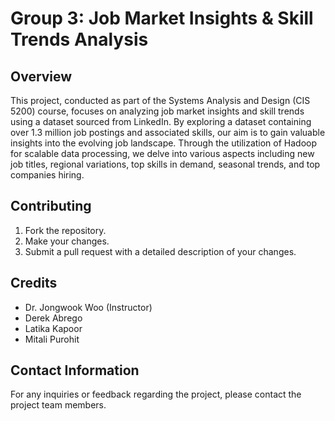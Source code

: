 # Group 3: Job Market Insights & Skill Trends Analysis

## Overview
This project, conducted as part of the Systems Analysis and Design (CIS 5200) course, focuses on analyzing job market insights and skill trends using a dataset sourced from LinkedIn. By exploring a dataset containing over 1.3 million job postings and associated skills, our aim is to gain valuable insights into the evolving job landscape. Through the utilization of Hadoop for scalable data processing, we delve into various aspects including new job titles, regional variations, top skills in demand, seasonal trends, and top companies hiring.

## Contributing
1. Fork the repository.
2. Make your changes.
3. Submit a pull request with a detailed description of your changes.

## Credits
- Dr. Jongwook Woo (Instructor)
- Derek Abrego
- Latika Kapoor
- Mitali Purohit

## Contact Information
For any inquiries or feedback regarding the project, please contact the project team members.
